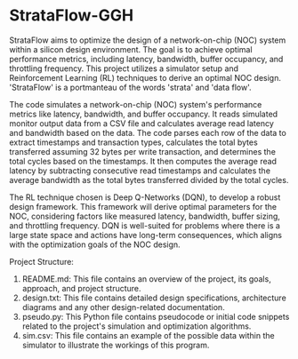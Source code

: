 # StrataFlow-GGH

StrataFlow aims to optimize the design of a network-on-chip (NOC) system within a silicon design environment. The goal is to achieve optimal performance metrics, including latency, bandwidth, buffer occupancy, and throttling frequency. This project utilizes a simulator setup and Reinforcement Learning (RL) techniques to derive an optimal NOC design. 'StrataFlow' is a portmanteau of the words 'strata' and 'data flow'.

The code simulates a network-on-chip (NOC) system's performance metrics like latency, bandwidth, and buffer occupancy. It reads simulated monitor output data from a CSV file and calculates average read latency and bandwidth based on the data. The code parses each row of the data to extract timestamps and transaction types, calculates the total bytes transferred assuming 32 bytes per write transaction, and determines the total cycles based on the timestamps. It then computes the average read latency by subtracting consecutive read timestamps and calculates the average bandwidth as the total bytes transferred divided by the total cycles. 

The RL technique chosen is Deep Q-Networks (DQN), to develop a robust design framework. This framework will derive optimal parameters for the NOC, considering factors like measured latency, bandwidth, buffer sizing, and throttling frequency. DQN is well-suited for problems where there is a large state space and actions have long-term consequences, which aligns with the optimization goals of the NOC design. 

Project Structure:
1. README.md: This file contains an overview of the project, its goals, approach, and project structure.
2. design.txt: This file contains detailed design specifications, architecture diagrams and any other design-related documentation.
3. pseudo.py: This Python file contains pseudocode or initial code snippets related to the project's simulation and optimization algorithms.
4. sim.csv: This file contains an example of the possible data within the simulator to illustrate the workings of this program.


